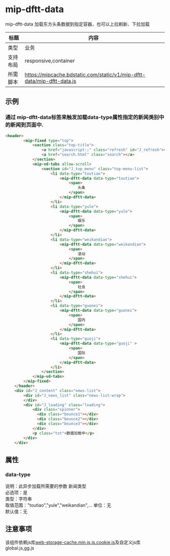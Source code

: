 # mip-dftt-data

mip-dftt-data 加载东方头条数据到指定容器，也可以上拉刷新、下拉加载

标题|内容
----|----
类型|业务
支持布局|responsive,container
所需脚本|https://mipcache.bdstatic.com/static/v1/mip-dftt-data/mip-dftt-data.js

## 示例

### 通过 mip-dftt-data标签来触发加载data-type属性指定的新闻类别中的新闻到页面中.
```html
<header>
        <mip-fixed type="top">
            <section class="top-title">
                <a href="javascript:;" class="refresh" id="J_refresh"><span></span></a>
                <a href="search.html" class="search"></a>
            </section>
            <mip-vd-tabs allow-scroll>
                <section id="J_top_menu" class="top-menu-list">
                    <li data-type="toutiao">
                        <mip-dftt-data data-type="toutiao">
                            <span>
                                头条
                            </span>
                        </mip-dftt-data>
                    </li>
                    <li data-type="yule">
                        <mip-dftt-data data-type="yule">
                            <span>
                                娱乐
                            </span>
                        </mip-dftt-data>
                    </li>
                    <li data-type="weikandian">
                        <mip-dftt-data data-type="weikandian">
                            <span>
                                滚动
                            </span>
                        </mip-dftt-data>
                    </li>
                    <li data-type="shehui">
                        <mip-dftt-data data-type="shehui">
                            <span>
                                社会
                            </span>
                        </mip-dftt-data>
                    </li>
                    <li data-type="guonei">
                        <mip-dftt-data data-type="guonei">
                            <span>
                                国内
                            </span>
                        </mip-dftt-data>
                    </li>
                    <li data-type="guoji">
                        <mip-dftt-data data-type="guoji" >
                            <span>
                                国际
                            </span>
                        </mip-dftt-data>
                    </li>
                </section>
            </mip-vd-tabs>
        </mip-fixed>
    </header>
    <div id="J_content" class="news-list">
        <div id="J_news_list" class="news-list-wrap">
        </div>
        <div id="J_loading" class="loading">
            <div class="spinner">
              <div class="bounce1"></div>
              <div class="bounce2"></div>
              <div class="bounce3"></div>
            </div>
            <p class="txt">数据加载中</p>
        </div>
    </div>
```

## 属性

### data-type

说明：此异步加载所需要的参数 新闻类型  
必选项：是   
类型：字符串   
取值范围："toutiao","yule","weikandian",...
单位：无   
默认值：无    

## 注意事项
该组件依赖js库[web-storage-cache.min.js](https://github.com/WQTeam/web-storage-cache),[js.cookie.js](https://github.com/js-cookie/js-cookie)及自定义js库global.js,gg.js

